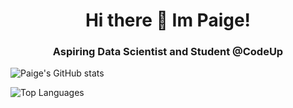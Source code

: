 <h1 align="center">Hi there 👋  Im Paige! </h1>
<h3 align="center">Aspiring Data Scientist and Student @CodeUp</h3>

 ![Paige's GitHub stats](https://github-readme-stats.vercel.app/api?username=paigerackley&show_icons=true&theme=bear)
 
 
 ![Top Languages](https://github-readme-stats.vercel.app/api/top-langs/?username=paigerackley&layout=compact&theme=bear&count_private=true)
